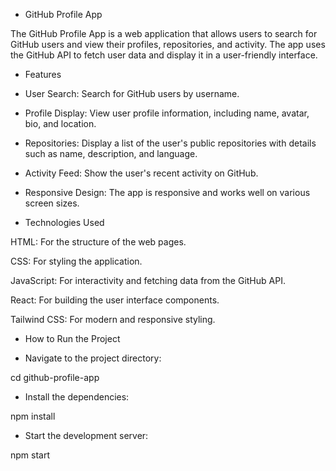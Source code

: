 * GitHub Profile App

The GitHub Profile App is a web application that allows users to search for GitHub users and view their profiles, repositories, and activity. The app uses the GitHub API to fetch user data and display it in a user-friendly interface.

* Features
  
- User Search: Search for GitHub users by username.

- Profile Display: View user profile information, including name, avatar, bio, and location.

- Repositories: Display a list of the user's public repositories with details such as name, description, and language.

- Activity Feed: Show the user's recent activity on GitHub.

- Responsive Design: The app is responsive and works well on various screen sizes.


* Technologies Used
  
HTML: For the structure of the web pages.

CSS: For styling the application.

JavaScript: For interactivity and fetching data from the GitHub API.

React: For building the user interface components.

Tailwind CSS: For modern and responsive styling.

* How to Run the Project

- Navigate to the project directory:

cd github-profile-app

- Install the dependencies:

npm install

- Start the development server:

npm start
